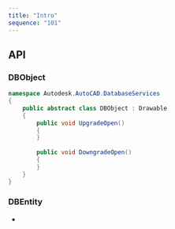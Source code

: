 ```yaml
---
title: "Intro"
sequence: "101"
---
```


## API

### DBObject

```csharp
namespace Autodesk.AutoCAD.DatabaseServices
{
    public abstract class DBObject : Drawable
    {
        public void UpgradeOpen()
        {
        }
        
        public void DowngradeOpen()
        {
        }
    }
}
```

### DBEntity

- 
